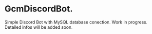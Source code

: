 # GcmDiscordBot.
Simple Discord Bot with MySQL database conection. Work in progress. Detailed infos will be added soon.
